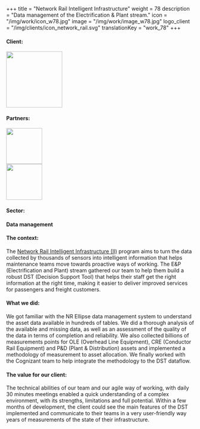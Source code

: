+++
title = "Network Rail Intelligent Infrastructure"
weight = 78
description = "Data management of the Electrification & Plant stream."
icon = "/img/work/icon_w78.jpg"
image = "/img/work/image_w78.jpg"
logo_client = "/img/clients/icon_network_rail.svg"
translationKey = "work_78"
+++

<!-- Client -->
<div class="row">
	<div class="col-sm-3"><h4>Client:</h4></div>
	<div class="col-sm-3"><a href = "https://www.networkrail.co.uk/running-the-railway/intelligent-infrastructure/" target="_blank"> <img src="/img/clients/icon_network_rail.svg" width="150px"/></a></div>	
</div>	

<!-- Partner -->
<div class="row">
	<div class="col-sm-3"><h4>Partners:</h4></div>
	<div class="col-sm-3"><a href = "https://www.cognizant.com/us/en" target="_blank"> <img src="/img/clients/icon_cognizant.svg" width="96px"/></a></div>	
	<div class="col-sm-3"><a href = "https://www.egis-group.com/" target="_blank"> <img src="/img/clients/icon_egis.svg" width="96px"/></a></div>	
	
</div>	 
<!-- Sector -->
<div class="row">
	<div class="col-sm-3"><h4>Sector:</h4></div>
	<div class="col-sm-3"> <h4>Data management</h4></div>
	<div class="col-sm-3"></div>
</div>	

<h4>The context:</h4> 
<p>

The <a href= "https://www.networkrail.co.uk/running-the-railway/intelligent-infrastructure/">Network Rail Intelligent Infrastructure (II)</a> program aims to turn the data collected by thousands of sensors into intelligent information that helps maintenance teams move towards proactive ways of working. The E&P (Electrification and Plant) stream gathered our team to help them build a robust DST (Decision Support Tool) that helps their staff get the right information at the right time, making it easier to deliver improved services for passengers and freight customers.

</p>

<h4>What we did:</h4>
<p>

We got familiar with the NR Ellipse data management system to understand the asset data available in hundreds of tables. We did a thorough analysis of the available and missing data, as well as an assessment of the quality of the data in terms of completion and reliability. 
We also collected billions of measurements points for OLE (Overhead Line Equipment), CRE (Conductor Rail Equipment) and P&D (Plant & Distribution) assets and implemented a methodology of measurement to asset allocation.
We finally worked with the Cognizant team to help integrate the methodology to the DST dataflow.


</p>

<h4>The value for our client:</h4>
<p>

The technical abilities of our team and our agile way of working, with daily 30 minutes meetings enabled a quick understanding of a complex environment, with its strengths, limitations and full potential. Within a few months of development, the client could see the main features of the DST implemented and communicate to their teams in a very user-friendly way years of measurements of the state of their infrastructure.

</p>
